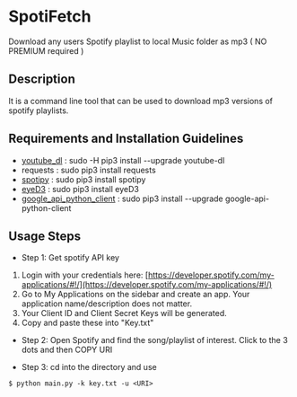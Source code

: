 # SpotiFetch
Download any users Spotify playlist to local Music folder as mp3 ( NO PREMIUM required )

## Description
It is a command line tool that can be used to download mp3 versions of spotify playlists.

## Requirements and Installation Guidelines 
* [youtube_dl](https://github.com/rg3/youtube-dl) :  sudo -H pip3 install --upgrade youtube-dl
* requests : sudo pip3 install requests
* [spotipy](https://github.com/plamere/spotipy) : sudo pip3 install spotipy
* [eyeD3](https://github.com/nicfit/eyeD3) : sudo pip3 install eyeD3
* [google_api_python_client](https://github.com/google/google-api-python-client) : sudo pip3 install --upgrade google-api-python-client

## Usage Steps

* Step 1: Get spotify API key
1. Login with your credentials here: [https://developer.spotify.com/my-applications/#!/](https://developer.spotify.com/my-applications/#!/)
2. Go to My Applications on the sidebar and create an app. Your application name/description does not matter.
3. Your Client ID and Client Secret Keys will be generated.
4. Copy and paste these into "Key.txt"

* Step 2: Open Spotify and find the song/playlist of interest. Click to the 3 dots and then COPY URI

* Step 3: cd into the directory and use 
```
$ python main.py -k key.txt -u <URI>

```


